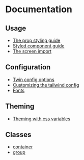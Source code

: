 [](#documentation)

# Documentation

[](#usage)

## Usage

- [The prop styling guide](https://github.com/ben-rogerson/twin.macro/blob/master/docs/prop-styling-guide.md)
- [Styled component guide](https://github.com/ben-rogerson/twin.macro/blob/master/docs/styled-component-guide.md)
- [The screen import](https://github.com/ben-rogerson/twin.macro/blob/master/docs/screen-import.md)

[](#configuration)

## Configuration

- [Twin config options](https://github.com/ben-rogerson/twin.macro/blob/master/docs/options.md)
- [Customizing the tailwind config](https://github.com/ben-rogerson/twin.macro/blob/master/docs/customizing-config.md)
- [Fonts](https://github.com/ben-rogerson/twin.macro/blob/master/docs/fonts.md)

[](#theming)

## Theming

- [Theming with css variables](https://github.com/ben-rogerson/twin.macro/blob/master/docs/advanced-theming.md)

[](#classes)

## Classes

- [container](https://github.com/ben-rogerson/twin.macro/blob/master/docs/container.md)
- [group](https://github.com/ben-rogerson/twin.macro/blob/master/docs/group.md)
